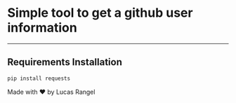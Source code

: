 # Simple tool to get a github user information

---
## Requirements Installation
```py
pip install requests
```

Made with ♥ by Lucas Rangel
